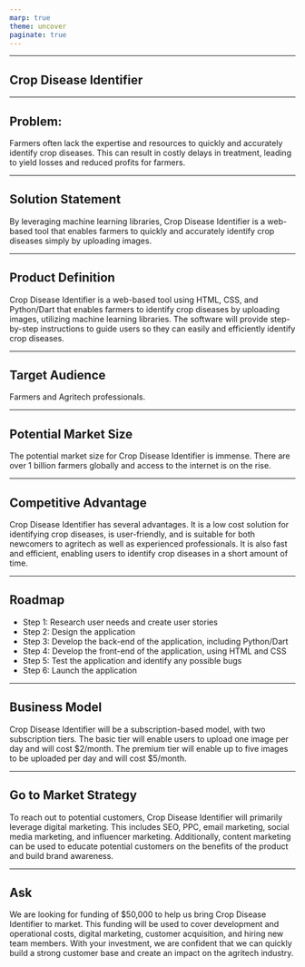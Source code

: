 ```yaml
---
marp: true
theme: uncover
paginate: true
---
```

---
## Crop Disease Identifier
---
## Problem:
Farmers often lack the expertise and resources to quickly and accurately identify crop diseases. This can result in costly delays in treatment, leading to yield losses and reduced profits for farmers.

---
## Solution Statement
By leveraging machine learning libraries, Crop Disease Identifier is a web-based tool that enables farmers to quickly and accurately identify crop diseases simply by uploading images.

---
## Product Definition
Crop Disease Identifier is a web-based tool using HTML, CSS, and Python/Dart that enables farmers to identify crop diseases by uploading images, utilizing machine learning libraries. The software will provide step-by-step instructions to guide users so they can easily and efficiently identify crop diseases.

---
## Target Audience
Farmers and Agritech professionals.

---
## Potential Market Size
The potential market size for Crop Disease Identifier is immense. There are over 1 billion farmers globally and access to the internet is on the rise.

---
## Competitive Advantage
Crop Disease Identifier has several advantages. It is a low cost solution for identifying crop diseases, is user-friendly, and is suitable for both newcomers to agritech as well as experienced professionals. It is also fast and efficient, enabling users to identify crop diseases in a short amount of time.

---
## Roadmap

- Step 1: Research user needs and create user stories
- Step 2: Design the application
- Step 3: Develop the back-end of the application, including Python/Dart
- Step 4: Develop the front-end of the application, using HTML and CSS
- Step 5: Test the application and identify any possible bugs
- Step 6: Launch the application

---
## Business Model

Crop Disease Identifier will be a subscription-based model, with two subscription tiers. The basic tier will enable users to upload one image per day and will cost $2/month. The premium tier will enable up to five images to be uploaded per day and will cost $5/month.

---
## Go to Market Strategy

To reach out to potential customers, Crop Disease Identifier will primarily leverage digital marketing. This includes SEO, PPC, email marketing, social media marketing, and influencer marketing. Additionally, content marketing can be used to educate potential customers on the benefits of the product and build brand awareness.

---
## Ask

We are looking for funding of $50,000 to help us bring Crop Disease Identifier to market. This funding will be used to cover development and operational costs, digital marketing, customer acquisition, and hiring new team members. With your investment, we are confident that we can quickly build a strong customer base and create an impact on the agritech industry.

